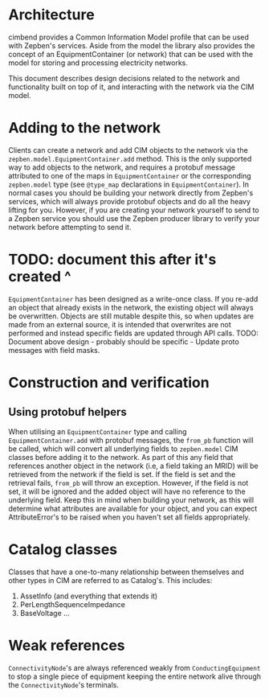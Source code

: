 # Architecture #
cimbend provides a Common Information Model profile that can be used with Zepben's services. 
Aside from the model the library also provides the concept of an EquipmentContainer (or network) that can be used with the model for storing and processing electricity networks.

This document describes design decisions related to the network and functionality built on top of it, and interacting with the network via the CIM model.

# Adding to the network #
Clients can create a network and add CIM objects to the network via the `zepben.model.EquipmentContainer.add` method. This is the only supported way to add objects to the network, and requires a protobuf message attributed to one of the maps in `EquipmentContainer` or the corresponding `zepben.model` type (see `@type_map` declarations in `EquipmentContainer`). In normal cases you should be building your network directly from Zepben's services, which will always provide protobuf objects and do all the heavy lifting for you. However, if you are creating your network yourself to send to a Zepben service you should use the Zepben producer library to verify your network before attempting to send it.
# TODO: document this after it's created ^

`EquipmentContainer` has been designed as a write-once class. If you re-add an object that already exists in the network, the existing object will always be overwritten. Objects are still mutable despite this, so when updates are made from an external source, it is intended that overwrites are not performed and instead specific fields are updated through API calls.
    TODO: Document above design - probably should be specific 
            - Update proto messages with field masks.

# Construction and verification #
## Using protobuf helpers ##
When utilising an `EquipmentContainer` type and calling `EquipmentContainer.add` with protobuf messages, the `from_pb` function will be called, which will convert all underlying fields to `zepben.model` CIM classes before adding it to the network. As part of this any field that references another object in the network (i.e, a field taking an MRID) will be retrieved from the network if the field is set. If the field is set and the retrieval fails, `from_pb` will throw an exception. However, if the field is not set, it will be ignored and the added object will have no reference to the underlying field. Keep this in mind when building your network, as this will determine what attributes are available for your object, and you can expect AttributeError's to be raised when you haven't set all fields appropriately.

# Catalog classes #
Classes that have a one-to-many relationship between themselves and other types in CIM are referred to as Catalog's. This includes:

1. AssetInfo (and everything that extends it)
1. PerLengthSequenceImpedance
1. BaseVoltage
...

# Weak references #
`ConnectivityNode`'s are always referenced weakly from `ConductingEquipment` to stop a single piece of equipment keeping the entire network alive through the `ConnectivityNode`'s terminals.

